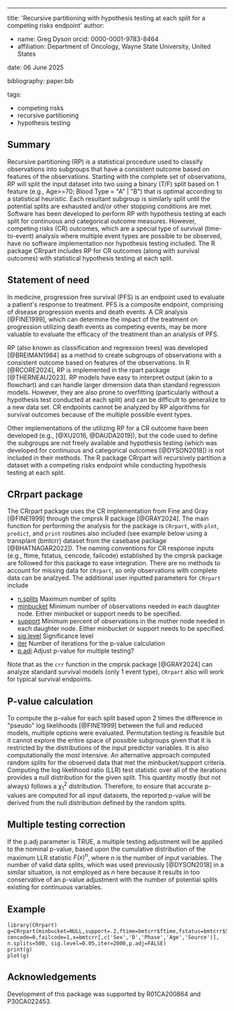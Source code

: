 ---
title: 'Recursive partitioning with hypothesis testing at each split for a competing risks endpoint'
author:
  - name: Greg Dyson
    orcid: 0000-0001-9783-8464
  - affiliation: Department of Oncology, Wayne State University, United States
 
date: 06 June 2025

bibliography: paper.bib

tags:
  - competing risks
  - recursive partitioning
  - hypothesis testing

## Summary

Recursive partitioning (RP) is a statistical procedure used to classify observations into subgroups that have a consistent outcome based on features of the observations. Starting with the complete set of observations, RP will split the input dataset into two using a binary (T/F) split based on 1 feature (e.g., Age>=70; Blood Type  = "A" | "B") that is optimal according to a statistical heuristic. Each resultant subgroup is similarly split until the potential splits are exhausted and/or other stopping conditions are met. Software has been developed to perform RP with hypothesis testing at each split for continuous and categorical outcome measures. However, competing risks (CR) outcomes, which are a special type of survival (time-to-event) analysis where multiple event types are possible to be observed, have no software implementation nor hypothesis testing included. The R package CRrpart includes RP for CR outcomes (along with survival outcomes) with statistical hypothesis testing at each split.

## Statement of need

In medicine, progression free survival (PFS) is an endpoint used to evaluate a patient's response to treatment. PFS is a composite endpoint, comprising of disease progression events and death events. A CR analysis [@FINE1999], which can determine the impact of the treatment on progression utilizing death events as competing events, may be more valuable to evaluate the efficacy of the treatment than an analysis of PFS.

RP (also known as classification and regression trees) was developed [@BREIMAN1984] as a method to create subgroups of observations with a consistent outcome based on features of the observations. In R [@RCORE2024], RP is implemented in the rpart package [@THERNEAU2023]. RP models have easy to interpret output (akin to a flowchart) and can handle larger dimension data than standard regression models. However, they are also prone to overfitting (particularly without a hypothesis test conducted at each split) and can be difficult to generalize to a new data set. CR endpoints cannot be analyzed by RP algorithms for survival outcomes because of the multiple possible event types.

Other implementations of the utilizing RP for a CR outcome have been developed (e.g., [@XU2016, @DAUDA2019]), but the code used to define the subgroups are not freely available and hypothesis testing (which was developed for continuous and categorical outcomes [@DYSON2018]) is not included in their methods. The R package CRrpart will recursively partition a dataset with a competing risks endpoint while conducting hypothesis testing at each split. 

## CRrpart package

The CRrpart package uses the CR implementation from Fine and Gray [@FINE1999] through the cmprsk R package [@GRAY2024]. The main function for performing the analysis for the package is `CRrpart`, with `plot`, `predict`, and `print` routines also included (see example below using a transplant (bmtcrr) dataset from the casebase package [@BHATNAGAR2022]). The naming conventions for CR response inputs (e.g., ftime, fstatus, cencode, failcode) established by the cmprsk package are followed for this package to ease integration. There are no methods to account for missing data for `CRrpart`, so only observations with complete data can be analzyed. The additional user inputted parameters for `CRrpart` include

- <u>n.splits</u> Maximum number of splits
- <u>minbucket</u> Minimum number of observations needed in each daughter node. Either minbucket or support needs to be specified.
- <u>support</u> Minimum percent of observations in the mother node needed in each daughter node. Either minbucket or support needs to be specified.
- <u>sig.level</u> Significance level 
- <u>iter</u> Number of iterations for the p-value calculation
- <u>p.adj</u> Adjust p-value for multiple testing?

Note that as the `crr` function in the cmprsk package [@GRAY2024] can analyze standard survival models (only 1 event type), `CRrpart` also will work for typical survival endpoints.

## P-value calculation 

To compute the p-value for each split based upon 2 times the difference in "pseudo" log likelihoods [@FINE1999] between the full and reduced models, multiple options were evaluated. Permutation testing is feasible but it cannot explore the entire space of possible subgroups given that it is restricted by the distributions of the input predictor variables. It is also computationally the most intensive. An alternative approach computed random splits for the observed data that met the minbucket/support criteria. Computing the log likelihood ratio (LLR) test statistic over all of the iterations provides a null distribution for the given split. This quantity mostly (but not always) follows a $\chi^2_1$ distribution. Therefore, to ensure that accurate p-values are computed for all input datasets, the reported p-value will be derived from the null distribution defined by the random splits.

## Multiple testing correction

If the p.adj parameter is TRUE, a multiple testing adjustment will be applied to the nominal p-value, based upon the cumulative distribution of the maximum LLR statistic $F(x)^n$, where $n$ is the number of input variables. The number of valid data splits, which was used previously [@DYSON2018] in a similar situation, is not employed as $n$ here because it results in too conservative of an p-value adjustment with the number of potential splits existing for continuous variables.

## Example

```
library(CRrpart)
g=CRrpart(minbucket=NULL,support=.2,ftime=bmtcrr$ftime,fstatus=bmtcrr$Status, cencode=0,failcode=1,x=bmtcrr[,c('Sex','D','Phase','Age','Source')], n.splits=500, sig.level=0.05,iter=2000,p.adj=FALSE)
print(g)
plot(g)
```

## Acknowledgements
Development of this package was supported by R01CA200864 and P30CA022453.
